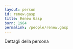 ```yaml
---
layout: person
id: renew.gasp
title: Renew Gasp
born: 1964
permalink: /people/renew.gasp
---
```


Dettagli della persona 